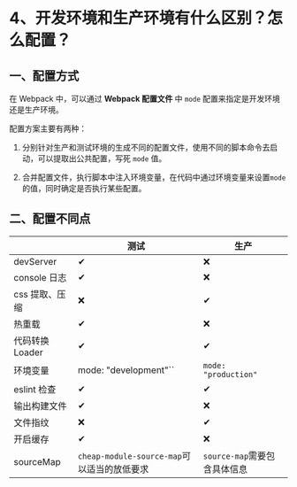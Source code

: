 # 4、开发环境和生产环境有什么区别？怎么配置？

## 一、配置方式

在 Webpack 中，可以通过 **Webpack 配置文件** 中 `mode` 配置来指定是开发环境还是生产环境。

配置方案主要有两种：

1. 分别针对生产和测试环境的生成不同的配置文件，使用不同的脚本命令去启动，可以提取出公共配置，写死 `mode` 值。

2. 合并配置文件，执行脚本中注入环境变量，在代码中通过环境变量来设置`mode`的值，同时确定是否执行某些配置。

## 二、配置不同点

|                 | 测试                                        | 生产                         |
| --------------- | ------------------------------------------- | ---------------------------- |
| devServer       | ✔                                           | ❌                           |
| console 日志    | ✔                                           | ❌                           |
| css 提取、压缩  | ❌                                          | ✔                            |
| 热重载          | ✔                                           | ❌                           |
| 代码转换 Loader | ✔                                           | ✔                            |
| 环境变量        | mode: "development"``                       | `mode: "production"`         |
| eslint 检查     | ✔                                           | ✔                            |
| 输出构建文件    | ✔                                           | ❌                           |
| 文件指纹        | ❌                                          | ✔                            |
| 开启缓存        | ✔                                           | ❌                           |
| sourceMap       | `cheap-module-source-map`可以适当的放低要求 | `source-map`需要包含具体信息 |
